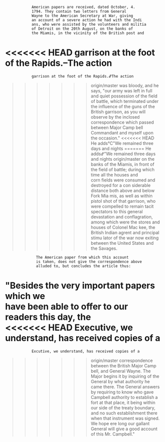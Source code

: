 
                American papers are received, dated October, 4.
                1794. They contain two letters from General 
                Wayne to the American Secretary at War, giving 
                an account of a severe action he had with the Indi
                ans, who were assisted by the volunteers and militia 
                of Detroit on the 20th August, on the banks of 
                the Miamis, in the vicinity of the British post and 
<<<<<<< HEAD
                garrison at the foot of the Rapids.–The action 
=======
                garrison at the foot of the Rapids.ߝThe action 
>>>>>>> origin/master
                was bloody, and he says, "our army was left in 
                full and quiet possession of the field of battle, which 
                terminated under the influence of the guns of the 
                British garrison, as you will observe by the inclosed 
                correspondence which passed between Major Camp
                bell Commandant and myself upon the occasion." 
<<<<<<< HEAD
                He adds℃"We remained three days and nights 
=======
                He addsߝ"We remained three days and nights 
>>>>>>> origin/master
                on the banks of the Miamis, in front of the field 
                of battle; during which time all the houses and  
                corn fields were consumed and destroyed for a con
                siderable distance both above and below Fork Mia
                mis, as well as within pistol shot of that garrison, 
                who were compelled to remain tacit spectators to 
                this general devastation and conflagration, among 
                which were the stores and houses of Colonel Mac
                kee, the British Indian agrent and principal stimu
                lator of the war now exiting between the United 
                States and the Savages.
                
                  The American paper from which this account 
                  is taken, does not give the correspondence above 
                  alluded to, but concludes the article thus: "Besides the very important papers which we  
                have been able to offer to our readers this day, the  
<<<<<<< HEAD
                Executive, we understand, has received copies of a 
=======
                Excutive, we understand, has received copies of a 
>>>>>>> origin/master
                correspondence between the British Major Camp
                bell, and General Wayne. The Major begins it 
                by inquiring of the General by what authority he 
                came there. The General answers by requiring 
                to know who gave Campbell authority to establish 
                a fort at that place, it being within our side of the 
                treaty boundary, and no such establishment there 
                when that instrument was signed. We hope ere 
                long our gallant General will give a good account 
                of this Mr. Campbell."
                